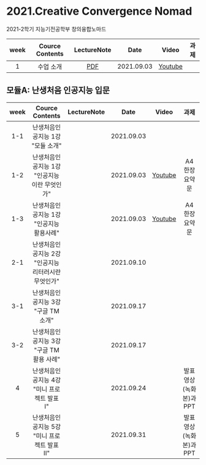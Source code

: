 # 2021.Creative Convergence Nomad
2021-2학기 지능기전공학부 창의융합노마드  

| week | Cource Contents | LectureNote | Date |  Video | 과제 | 
|:---:|:---:|:---:|:---:|:---:|:---:| 
| 1 | 수업 소개 | [PDF]() | 2021.09.03 | [Youtube](https://youtu.be/AcIHcYf4ft4) | |

## 모듈A: 난생처음 인공지능 입문
| week | Cource Contents | LectureNote | Date |  Video | 과제 | 
|:---:|:---:|:---:|:---:|:---:|:---:| 
| 1-1 | 난생처음인공지능 1강 <br> "모듈 소개" | | 2021.09.03 |  |  |
| 1-2 | 난생처음인공지능 1강 <br> "인공지능이란 무엇인가"  | | 2021.09.03 | [Youtube](https://youtu.be/MNrVYGrF0mI)  | A4 한장 요약문 |
| 1-3 | 난생처음인공지능 1강 <br> "인공지능 활용사례" | | 2021.09.03 | [Youtube](https://youtu.be/xuXVp8Upx3w) | A4 한장 요약문 |
| 2-1 | 난생처음인공지능 2강 <br> "인공지능 리터러시란 무엇인가" | | 2021.09.10 |  |  |
| 3-1 | 난생처음인공지능 3강 <br> "구글 TM 소개" | | 2021.09.17 |  |  |
| 3-2 | 난생처음인공지능 3강 <br> "구글 TM 활용 사례" | | 2021.09.17 |  |  |
| 4 | 난생처음인공지능 4강 <br> "미니 프로젝트 발표 I" | | 2021.09.24 |  | 발표영상(녹화본)과 PPT |
| 5 | 난생처음인공지능 5강 <br> "미니 프로젝트 발표 II" | | 2021.09.31 |  | 발표영상(녹화본)과 PPT |




